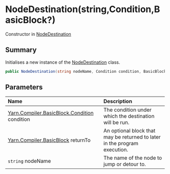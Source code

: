 # NodeDestination(string,Condition,BasicBlock?)

Constructor in [NodeDestination](/docs/api/csharp/yarn.compiler.basicblock.nodedestination.md)

## Summary


Initialises a new instance of the  [NodeDestination](yarn.compiler.basicblock.nodedestination.md) 
class.


```csharp
public NodeDestination(string nodeName, Condition condition, BasicBlock? returnTo = null)
```

## Parameters

|Name|Description|
|:---|:---|
|[Yarn.Compiler.BasicBlock.Condition](/docs/api/csharp/yarn.compiler.basicblock.condition.md) condition|The condition under which the destination will be run.|
|[Yarn.Compiler.BasicBlock](/docs/api/csharp/yarn.compiler.basicblock.md) returnTo|An optional block that may be returned to later in the program execution.|
|`string` nodeName|The name of the node to jump or detour to.|

